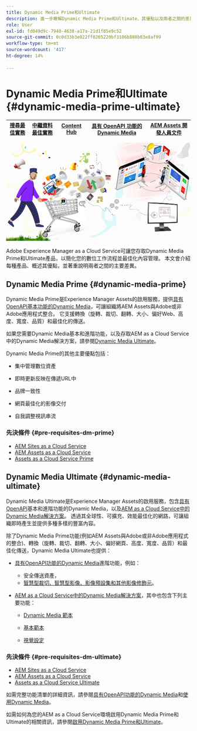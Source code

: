 ```yaml
---
title: Dynamic Media Prime和Ultimate
description: 進一步瞭解Dynamic Media Prime和Ultimate、其優點以及兩者之間的差異。
role: User
exl-id: fd049d9c-7940-4638-a17a-21d1f85e9c52
source-git-commit: 0c0d33b3e022ff0265220bf3106b888b83e8af99
workflow-type: tm+mt
source-wordcount: '417'
ht-degree: 14%

---
```


# Dynamic Media Prime和Ultimate {#dynamic-media-prime-ultimate}

| [搜尋最佳實務](/help/assets/search-best-practices.md) | [中繼資料最佳實務](/help/assets/metadata-best-practices.md) | [Content Hub](/help/assets/product-overview.md) | [具有 OpenAPI 功能的 Dynamic Media](/help/assets/dynamic-media-open-apis-overview.md) | [AEM Assets 開發人員文件](https://developer.adobe.com/experience-cloud/experience-manager-apis/) |
| ------------- | --------------------------- |---------|----|-----|

![動態媒體橫幅](/help/assets/assets/dm-pnp-banner.png)

Adobe Experience Manager as a Cloud Service可讓您存取Dynamic Media Prime和Ultimate產品，以簡化您的數位工作流程並最佳化內容管理。 本文會介紹每種產品、概述其優點，並著重說明兩者之間的主要差異。

## Dynamic Media Prime {#dynamic-media-prime}

Dynamic Media Prime是Experience Manager Assets的啟用服務，提供[具有OpenAPI基本功能的Dynamic Media](/help/assets/dynamic-media-open-apis-overview.md)，可讓組織將AEM Assets與Adobe或非Adobe應用程式整合。 它支援轉換（旋轉、裁切、翻轉、大小、偏好Web、高度、寬度、品質）和最佳化的傳送。

如果您需要Dynamic Media基本和進階功能，以及存取AEM as a Cloud Service中的Dynamic Media解決方案，請參閱[Dynamic Media Ultimate](#dynamic-media-ultimate)。

Dynamic Media Prime的其他主要優點包括：

* 集中管理數位資產

* 即時更新反映在傳遞URL中

* 品牌一致性

* 網頁最佳化的影像交付

* 自我調整視訊串流

### 先決條件 {#pre-requisites-dm-prime}

* [AEM Sites as a Cloud Service ](/help/sites-cloud/authoring/quick-start.md)
* [AEM Assets as a Cloud Service](/help/assets/overview.md)
* [Assets as a Cloud Service Prime](/help/assets/assets-prime.md)

## Dynamic Media Ultimate {#dynamic-media-ultimate}

Dynamic Media Ultimate是Experience Manager Assets的啟用服務，包含[具有OpenAPI](/help/assets/dynamic-media-open-apis-overview.md)基本和進階功能的Dynamic Media，以及[AEM as a Cloud Service中的Dynamic Media解決方案](/help/assets/dynamic-media/dynamic-media.md)。 透過其全球性、可擴充、效能最佳化的網路，可讓組織即時產生並提供多種多樣的豐富內容。

除了Dynamic Media Prime功能(例如AEM Assets與Adobe或非Adobe應用程式的整合)、轉換（旋轉、裁切、翻轉、大小、偏好網頁、高度、寬度、品質）和最佳化傳送，Dynamic Media Ultimate也提供：

* [具有OpenAPI功能的Dynamic Media](/help/assets/dynamic-media-open-apis-overview.md)進階功能，例如：

   * 安全傳送資產，
   * [智慧型裁切、智慧型影像、影像預設集和其他影像修飾元](https://adobe-aem-assets-delivery-advancemodifiers.redoc.ly/)。

* [AEM as a Cloud Service中的Dynamic Media解決方案](/help/assets/dynamic-media/dynamic-media.md)，其中也包含下列主要功能：

   * [Dynamic Media 範本](/help/assets/dynamic-media/dynamic-media-templates.md)

   * [基本範本](https://experienceleague.adobe.com/en/docs/dynamic-media-classic/using/template-basics/quick-start-template-basics)

   * [視覺設定](https://experienceleague.adobe.com/en/docs/dynamic-media-classic/using/master-files/vignette-window-covering-cabinet-files)

### 先決條件 {#pre-requisites-dm-ultimate}

* [AEM Sites as a Cloud Service ](/help/sites-cloud/authoring/quick-start.md)
* [AEM Assets as a Cloud Service](/help/assets/overview.md)
* [Assets as a Cloud Service Ultimate](/help/assets/assets-ultimate-overview.md)

如需完整功能清單的詳細資訊，請參閱[具有OpenAPI功能的Dynamic Media](/help/assets/dynamic-media-open-apis-overview.md)和[使用Dynamic Media](/help/assets/dynamic-media/dynamic-media.md)。

如需如何為您的AEM as a Cloud Service環境啟用Dynamic Media Prime和Ultimate的相關資訊，請參閱[啟用Dynamic Media Prime和Ultimate](/help/assets/dynamic-media/enable-dynamic-media-prime-and-ultimate.md)。

